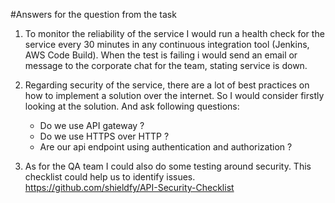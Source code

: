 
#Answers for the question from the task
1. To monitor the reliability of the service I would run a health check for the service every 30 minutes in any continuous integration tool (Jenkins, AWS Code Build). When the test is failing i would send an email or message to the corporate chat for the team, stating service is down.
2. Regarding security of the service, there are a lot of best practices on how to implement a solution over the internet. So I would consider firstly looking at the solution. And ask following questions:
    -  Do we use API gateway ?
    -  Do we use HTTPS over HTTP ?
    -  Are our api endpoint using authentication and authorization ?

3. As for the QA  team I could also do some testing around security. This checklist could help us to identify issues. 
https://github.com/shieldfy/API-Security-Checklist
